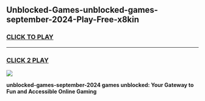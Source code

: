 
## Unblocked-Games-unblocked-games-september-2024-Play-Free-x8kin
<h3>
<a href="https://premium76.site?title=unblocked-games-september-2024&ref=19M">CLICK TO PLAY</a></h3>
<hr>

<h3>
<a href="https://premium76.site?title=unblocked-games-september-2024&ref=19M">CLICK 2 PLAY</a>
  
</h3>

<a href="https://premium76.site?title=unblocked-games-september-2024&ref=19M"><img src="https://clearcache.store/games.png"></a>


**unblocked-games-september-2024 games unblocked: Your Gateway to Fun and Accessible Online Gaming**
